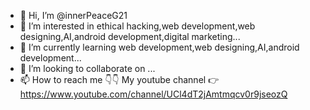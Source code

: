 - 👋 Hi, I’m @innerPeaceG21
- 👀 I’m interested in ethical hacking,web development,web designing,AI,android development,digital marketing...
- 🌱 I’m currently learning web development,web designing,AI,android development...
- 💞️ I’m looking to collaborate on ...
- 📫 How to reach me 👇👇
My youtube channel 👉https://www.youtube.com/channel/UCl4dT2jAmtmqcv0r9jseozQ

<!---
innerPeaceG21/innerPeaceG21 is a ✨ special ✨ repository because its `README.md` (this file) appears on your GitHub profile.
You can click the Preview link to take a look at your changes.
--->
